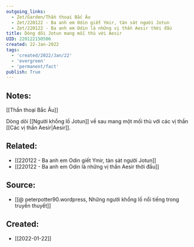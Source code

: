 ```yaml
---
outgoing_links:
  - Zet/Garden/Thần thoại Bắc Âu
  - Zet/220122 - Ba anh em Odin giết Ymir, tàn sát người Jotun
  - Zet/220122 - Ba anh em Odin là những vị thần Aesir thời đầu
title: Dòng dõi Jotun mang mối thù với Aesir
UID: 220122150506
created: 22-Jan-2022
tags:
  - 'created/2022/Jan/22'
  - 'evergreen'
  - 'permanent/fact'
publish: True
---
```

## Notes:
[[Thần thoại Bắc Âu]]

Dòng dõi [[Người khổng lồ Jotun]] về sau mang một mối thù với các vị thần [[Các vị thần Aesir|Aesir]].

## Related:
- [[220122 - Ba anh em Odin giết Ymir, tàn sát người Jotun]]
- [[220122 - Ba anh em Odin là những vị thần Aesir thời đầu]]
## Source:
- [[@ peterpotter90.wordpress, Những người khổng lồ nổi tiếng trong truyền thuyết]]


## Created:
- [[2022-01-22]]
